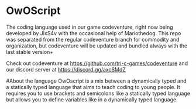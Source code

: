 # OwOScript
The coding language used in our game codeventure, right now being developed by JixS4v with the occasional help of Mariothedog. This repo was separated from the regular codeventure branch for commodity and organization, but codeventure will be updated and bundled always with the last stable version+

Check out codeventure at https://github.com/tri-c-games/codeventure and our discord server at https://discord.gg/axcSMdZ

#About the language
OwOscript is a mix between a dynamically typed and a statically typed language that aims to teach coding to young people. It requires you to use brackets and semicolons like a statically typed language but allows you to define variables like in a dynamically typed language.
